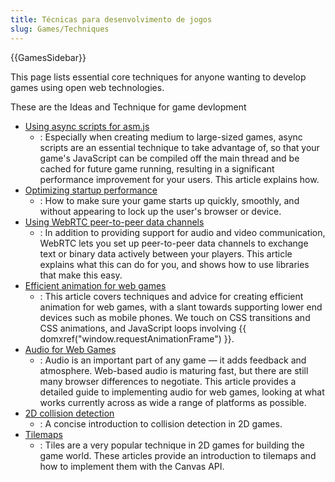 ```yaml
---
title: Técnicas para desenvolvimento de jogos
slug: Games/Techniques
---
```


{{GamesSidebar}}

This page lists essential core techniques for anyone wanting to develop games using open web technologies.

These are the Ideas and Technique for game devlopment

- [Using async scripts for asm.js](/pt-BR/docs/Games/Techniques/Async_scripts)
  - : Especially when creating medium to large-sized games, async scripts are an essential technique to take advantage of, so that your game's JavaScript can be compiled off the main thread and be cached for future game running, resulting in a significant performance improvement for your users. This article explains how.
- [Optimizing startup performance](/pt-BR/docs/Apps/Developing/Optimizing_startup_performance)
  - : How to make sure your game starts up quickly, smoothly, and without appearing to lock up the user's browser or device.
- [Using WebRTC peer-to-peer data channels](/pt-BR/docs/Games/WebRTC_data_channels)
  - : In addition to providing support for audio and video communication, WebRTC lets you set up peer-to-peer data channels to exchange text or binary data actively between your players. This article explains what this can do for you, and shows how to use libraries that make this easy.
- [Efficient animation for web games](/pt-BR/docs/Games/Techniques/Efficient_animation_for_web_games)
  - : This article covers techniques and advice for creating efficient animation for web games, with a slant towards supporting lower end devices such as mobile phones. We touch on CSS transitions and CSS animations, and JavaScript loops involving {{ domxref("window.requestAnimationFrame") }}.
- [Audio for Web Games](/pt-BR/docs/Games/Techniques/Audio_for_Web_Games)
  - : Audio is an important part of any game — it adds feedback and atmosphere. Web-based audio is maturing fast, but there are still many browser differences to negotiate. This article provides a detailed guide to implementing audio for web games, looking at what works currently across as wide a range of platforms as possible.
- [2D collision detection](/pt-BR/docs/Games/Techniques/2D_collision_detection)
  - : A concise introduction to collision detection in 2D games.
- [Tilemaps](/pt-BR/docs/Games/Techniques/Tilemaps)
  - : Tiles are a very popular technique in 2D games for building the game world. These articles provide an introduction to tilemaps and how to implement them with the Canvas API.
